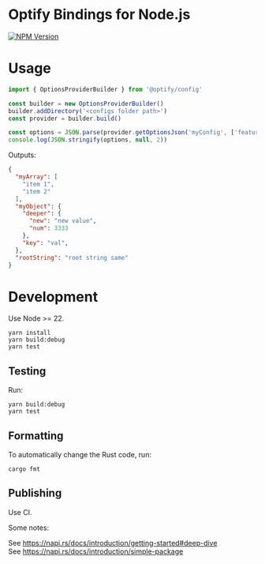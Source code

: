 # Optify Bindings for Node.js
[![NPM Version](https://img.shields.io/npm/v/%40optify%2Fconfig?color=bc3433)](https://www.npmjs.com/package/@optify/config)

# Usage

```TypeScript
import { OptionsProviderBuilder } from '@optify/config'

const builder = new OptionsProviderBuilder()
builder.addDirectory('<configs folder path>')
const provider = builder.build()

const options = JSON.parse(provider.getOptionsJson('myConfig', ['feature_A', 'feature_B']))
console.log(JSON.stringify(options, null, 2))
```

Outputs:
```JSON
{
  "myArray": [
    "item 1",
    "item 2"
  ],
  "myObject": {
    "deeper": {
      "new": "new value",
      "num": 3333
    },
    "key": "val",
  },
  "rootString": "root string same"
}
```




# Development

Use Node >= 22.

```Shell
yarn install
yarn build:debug
yarn test
```

## Testing

Run:
```shell
yarn build:debug
yarn test
```

## Formatting

To automatically change the Rust code, run:
```shell
cargo fmt
```

## Publishing

Use CI.

Some notes:

See https://napi.rs/docs/introduction/getting-started#deep-dive \
See https://napi.rs/docs/introduction/simple-package
